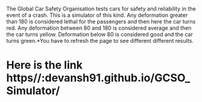 The Global Car Safety Organisation tests cars for safety and reliability in the event of a crash. This is a simulator of this kind. Any deformation greater than 180 is considered lethal for the passengers and then here the car turns red. Any deformation between 80 and 180 is considered average and then the car turns yellow. Deformation below 80 is considered good and the car turns green.*You have to refresh the page to see different different results.

# Here is the link https//:devansh91.github.io/GCSO_Simulator/
